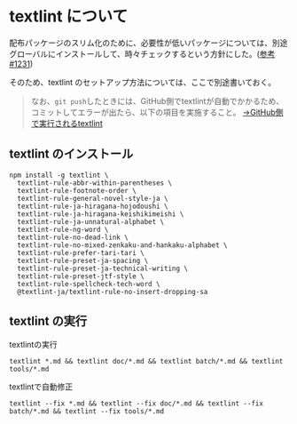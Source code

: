 # textlint について

配布パッケージのスリム化のために、必要性が低いパッケージについては、別途グローバルにインストールして、時々チェックするという方針にした。([参考#1231](https://github.com/kujirahand/nadesiko3/issues/1231))

そのため、textlint のセットアップ方法については、ここで別途書いておく。

> なお、`git push`したときには、GitHub側でtextlintが自動でかかるため、コミットしてエラーが出たら、以下の項目を実施すること。
> [→GitHub側で実行されるtextlint](/.github/workflows/textlint.yml)

## textlint のインストール

```shell
npm install -g textlint \
  textlint-rule-abbr-within-parentheses \
  textlint-rule-footnote-order \
  textlint-rule-general-novel-style-ja \
  textlint-rule-ja-hiragana-hojodoushi \
  textlint-rule-ja-hiragana-keishikimeishi \
  textlint-rule-ja-unnatural-alphabet \
  textlint-rule-ng-word \
  textlint-rule-no-dead-link \
  textlint-rule-no-mixed-zenkaku-and-hankaku-alphabet \
  textlint-rule-prefer-tari-tari \
  textlint-rule-preset-ja-spacing \
  textlint-rule-preset-ja-technical-writing \
  textlint-rule-preset-jtf-style \
  textlint-rule-spellcheck-tech-word \
  @textlint-ja/textlint-rule-no-insert-dropping-sa
 ```

## textlint の実行

textlintの実行

```shell
textlint *.md && textlint doc/*.md && textlint batch/*.md && textlint tools/*.md
```

textlintで自動修正

```shell
textlint --fix *.md && textlint --fix doc/*.md && textlint --fix batch/*.md && textlint --fix tools/*.md
```
